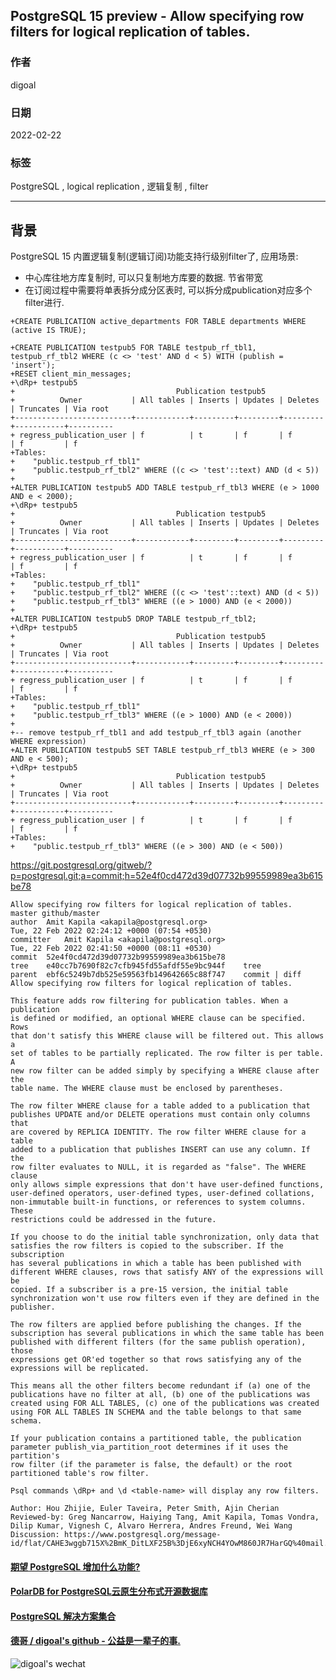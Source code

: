 ## PostgreSQL 15 preview - Allow specifying row filters for logical replication of tables.       
                                   
### 作者                               
digoal                                            
                                             
### 日期                                        
2022-02-22                                     
                                     
### 标签                        
PostgreSQL , logical replication , 逻辑复制 , filter             
                                           
----                                             
                                        
## 背景    
PostgreSQL 15 内置逻辑复制(逻辑订阅)功能支持行级别filter了, 应用场景:   
- 中心库往地方库复制时, 可以只复制地方库要的数据. 节省带宽  
- 在订阅过程中需要将单表拆分成分区表时, 可以拆分成publication对应多个filter进行.   
  
```  
+CREATE PUBLICATION active_departments FOR TABLE departments WHERE (active IS TRUE);  
  
+CREATE PUBLICATION testpub5 FOR TABLE testpub_rf_tbl1, testpub_rf_tbl2 WHERE (c <> 'test' AND d < 5) WITH (publish = 'insert');  
+RESET client_min_messages;  
+\dRp+ testpub5  
+                                    Publication testpub5  
+          Owner           | All tables | Inserts | Updates | Deletes | Truncates | Via root   
+--------------------------+------------+---------+---------+---------+-----------+----------  
+ regress_publication_user | f          | t       | f       | f       | f         | f  
+Tables:  
+    "public.testpub_rf_tbl1"  
+    "public.testpub_rf_tbl2" WHERE ((c <> 'test'::text) AND (d < 5))  
+  
+ALTER PUBLICATION testpub5 ADD TABLE testpub_rf_tbl3 WHERE (e > 1000 AND e < 2000);  
+\dRp+ testpub5  
+                                    Publication testpub5  
+          Owner           | All tables | Inserts | Updates | Deletes | Truncates | Via root   
+--------------------------+------------+---------+---------+---------+-----------+----------  
+ regress_publication_user | f          | t       | f       | f       | f         | f  
+Tables:  
+    "public.testpub_rf_tbl1"  
+    "public.testpub_rf_tbl2" WHERE ((c <> 'test'::text) AND (d < 5))  
+    "public.testpub_rf_tbl3" WHERE ((e > 1000) AND (e < 2000))  
+  
+ALTER PUBLICATION testpub5 DROP TABLE testpub_rf_tbl2;  
+\dRp+ testpub5  
+                                    Publication testpub5  
+          Owner           | All tables | Inserts | Updates | Deletes | Truncates | Via root   
+--------------------------+------------+---------+---------+---------+-----------+----------  
+ regress_publication_user | f          | t       | f       | f       | f         | f  
+Tables:  
+    "public.testpub_rf_tbl1"  
+    "public.testpub_rf_tbl3" WHERE ((e > 1000) AND (e < 2000))  
+  
+-- remove testpub_rf_tbl1 and add testpub_rf_tbl3 again (another WHERE expression)  
+ALTER PUBLICATION testpub5 SET TABLE testpub_rf_tbl3 WHERE (e > 300 AND e < 500);  
+\dRp+ testpub5  
+                                    Publication testpub5  
+          Owner           | All tables | Inserts | Updates | Deletes | Truncates | Via root   
+--------------------------+------------+---------+---------+---------+-----------+----------  
+ regress_publication_user | f          | t       | f       | f       | f         | f  
+Tables:  
+    "public.testpub_rf_tbl3" WHERE ((e > 300) AND (e < 500))  
```  
  
https://git.postgresql.org/gitweb/?p=postgresql.git;a=commit;h=52e4f0cd472d39d07732b99559989ea3b615be78  
  
```  
Allow specifying row filters for logical replication of tables.  
master github/master  
author	Amit Kapila <akapila@postgresql.org>	  
Tue, 22 Feb 2022 02:24:12 +0000 (07:54 +0530)  
committer	Amit Kapila <akapila@postgresql.org>	  
Tue, 22 Feb 2022 02:41:50 +0000 (08:11 +0530)  
commit	52e4f0cd472d39d07732b99559989ea3b615be78  
tree	e40cc7b7690f82c7cfb945fd55afdf55e9bc944f	tree  
parent	ebf6c5249b7db525e59563fb149642665c88f747	commit | diff  
Allow specifying row filters for logical replication of tables.  
  
This feature adds row filtering for publication tables. When a publication  
is defined or modified, an optional WHERE clause can be specified. Rows  
that don't satisfy this WHERE clause will be filtered out. This allows a  
set of tables to be partially replicated. The row filter is per table. A  
new row filter can be added simply by specifying a WHERE clause after the  
table name. The WHERE clause must be enclosed by parentheses.  
  
The row filter WHERE clause for a table added to a publication that  
publishes UPDATE and/or DELETE operations must contain only columns that  
are covered by REPLICA IDENTITY. The row filter WHERE clause for a table  
added to a publication that publishes INSERT can use any column. If the  
row filter evaluates to NULL, it is regarded as "false". The WHERE clause  
only allows simple expressions that don't have user-defined functions,  
user-defined operators, user-defined types, user-defined collations,  
non-immutable built-in functions, or references to system columns. These  
restrictions could be addressed in the future.  
  
If you choose to do the initial table synchronization, only data that  
satisfies the row filters is copied to the subscriber. If the subscription  
has several publications in which a table has been published with  
different WHERE clauses, rows that satisfy ANY of the expressions will be  
copied. If a subscriber is a pre-15 version, the initial table  
synchronization won't use row filters even if they are defined in the  
publisher.  
  
The row filters are applied before publishing the changes. If the  
subscription has several publications in which the same table has been  
published with different filters (for the same publish operation), those  
expressions get OR'ed together so that rows satisfying any of the  
expressions will be replicated.  
  
This means all the other filters become redundant if (a) one of the  
publications have no filter at all, (b) one of the publications was  
created using FOR ALL TABLES, (c) one of the publications was created  
using FOR ALL TABLES IN SCHEMA and the table belongs to that same schema.  
  
If your publication contains a partitioned table, the publication  
parameter publish_via_partition_root determines if it uses the partition's  
row filter (if the parameter is false, the default) or the root  
partitioned table's row filter.  
  
Psql commands \dRp+ and \d <table-name> will display any row filters.  
  
Author: Hou Zhijie, Euler Taveira, Peter Smith, Ajin Cherian  
Reviewed-by: Greg Nancarrow, Haiying Tang, Amit Kapila, Tomas Vondra, Dilip Kumar, Vignesh C, Alvaro Herrera, Andres Freund, Wei Wang  
Discussion: https://www.postgresql.org/message-id/flat/CAHE3wggb715X%2BmK_DitLXF25B%3DjE6xyNCH4YOwM860JR7HarGQ%40mail.gmail.com  
```  
  
  
#### [期望 PostgreSQL 增加什么功能?](https://github.com/digoal/blog/issues/76 "269ac3d1c492e938c0191101c7238216")
  
  
#### [PolarDB for PostgreSQL云原生分布式开源数据库](https://github.com/ApsaraDB/PolarDB-for-PostgreSQL "57258f76c37864c6e6d23383d05714ea")
  
  
#### [PostgreSQL 解决方案集合](https://yq.aliyun.com/topic/118 "40cff096e9ed7122c512b35d8561d9c8")
  
  
#### [德哥 / digoal's github - 公益是一辈子的事.](https://github.com/digoal/blog/blob/master/README.md "22709685feb7cab07d30f30387f0a9ae")
  
  
![digoal's wechat](../pic/digoal_weixin.jpg "f7ad92eeba24523fd47a6e1a0e691b59")
  
